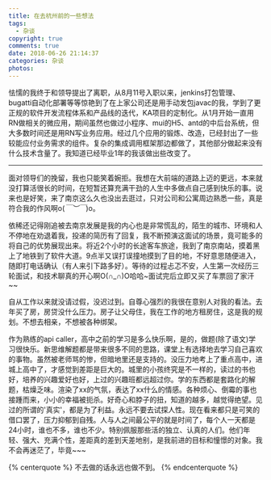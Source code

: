 ```yaml
---
title: 在去杭州前的一些想法
tags:
  - 杂谈
copyright: true
comments: true
date: 2018-06-26 21:14:37
categories: 杂谈
photos:
---
```


怯懦的我终于和领导提出了离职，从8月11号入职以来，jenkins打包管理、bugatti自动化部署等等惊艳到了在上家公司还是用手动发包javac的我，学到了更正规的软件开发流程体系和产品线的迭代，KA项目的定制化。从1月开始一直用RN做相关的微应用，期间虽然也做过小程序、mui的H5、antd的中后台系统，但大多数时间还是用RN写业务应用。经过几个应用的锻炼、改造，已经封出了一些较能应付业务需求的组件。复杂的集成调用框架那边都做了，其他部分做起来没有什么技术含量了。我知道已经毕业1年的我该做出些改变了。

---
<!-- more -->

面对领导们的挽留，我也只能笑着婉拒。我想在大前端的道路上迈的更远，本来就没打算活很长的时间，在短暂还算充满干劲的人生中多做点自己感到快乐的事。说来也是好笑，来了南京这么久也没出去逛过，只对公司和公寓周边熟悉一些，真是符合我的作风啊o(*￣︶￣*)o。

依稀还记得刚追被去南京发展是我的内心也是非常慌乱的，陌生的城市、环境和人不停地在劝退着我，投递的简历有了回复，我不断预演这面试的场景，竟可能多的将自己的优势展现出来。将近2个小时的长途客车旅途，我到了南京南站，摸着黑上了地铁到了软件大道。9点半又误打误撞地摸到了目的地，不好意思随便进入，随即打电话确认（有人来引下路多好）。等待的过程忐忑不安，人生第一次经历三轮面试，和技术聊真的开心啊O(∩_∩)O哈哈~面试完后立即又买了车票回了家汗~~

自从工作以来就没请过假，没迟过到。自尊心强烈的我很在意别人对我的看法。去年买了房，房贷没什么压力。房子让父母住，我在工作的地方租房住，这是我的规划。不想去相亲，不想被各种绑架。

作为熟练的api caller，高中之前的学习是多么快乐啊，是的，做题(除了语文)学习很快乐。新思维解题都是带来很多不同的思路，课堂上有选择地去学习自己喜欢的事物。虽然被老师骂的惨，但暗地里还是支持的。没压力地考上了重点高中，进城上高中了，才感觉到差距是巨大的。城里的小孩终究是不一样的，读过的书也好，培养的兴趣爱好也好，上过的兴趣班都远超过你。学的东西都是套路化的解题，枯燥乏味。渲染了xx的气氛，表达了xx什么的情感。各种烦心、倒霉的事也接踵而来，小小的幸福被扼杀。好奇心和脖子的扭，知道的越多，越觉得绝望。见过的所谓的'真实'，都是为了利益。永远不要去试探人性。现在看来都只是可笑的借口罢了，压力抑郁到自残。人与人之间最公平的就是时间了，每个人一天都是24小时，谁也不多，谁也不少。特别佩服那些活的独立、认真的人们。他们年轻、强大、充满个性，差距真的差到天差地别，是我前进的目标和憧憬的对象。我不会再迷茫了，毕竟~~~

{% centerquote %} 
不去做的话永远也做不到。
{% endcenterquote %} 